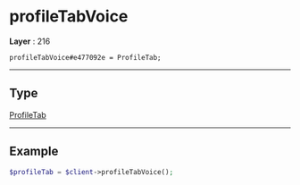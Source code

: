 # profileTabVoice

**Layer** : 216

```tl
profileTabVoice#e477092e = ProfileTab;
```

---

## Type

[ProfileTab](type/ProfileTab)

---

## Example

```php
$profileTab = $client->profileTabVoice();
```